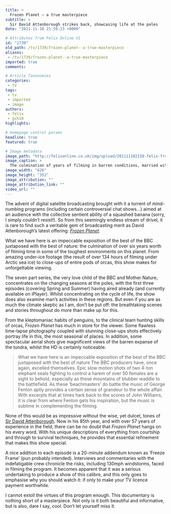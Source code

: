 ```yaml
---
title: >
  Frozen Planet – a true masterpiece
subtitle: >
  Sir David Attenborough strikes back, showcasing life at the poles
date: "2011-11-10 21:59:23 +0000"

# Attributes from Felix Online V1
id: "1739"
old_path: /tv/1739/frozen-planet--a-true-masterpiece
aliases:
 - /tv/1739/frozen-planet--a-true-masterpiece
imported: true
comments:

# Article Taxonomies
categories:
 - tv
tags:
 - tv
 - imported
 - image
authors:
 - felix
 - gch10
highlights:

# Homepage control params
headline: true
featured: true

# Image metadata
image_path: "http://felixonline.co.uk/img/upload/201111102158-felix-frozen-planet.jpg"
image_caption: >
  The culmination of years of filming in barren conditions, married with the inimitable voice of Sir D
image_width: "626"
image_height: "352"
image_attribution: ""
image_attribution_link: ""
video_url: ""
---
```


The advent of digital satellite broadcasting brought with it a torrent of mind-numbing programs (including certain controversial chat shows…) aimed at an audience with the collective sentient ability of a squashed banana (sorry, I simply couldn’t resist!). So from this seemingly endless stream of drivel, it is rare to find such a veritable gem of broadcasting merit as David Attenborough’s latest offering: [_Frozen Planet_](http://www.bbc.co.uk/programmes/b00mfl7n).

What we have here is an impeccable exposition of the best of the BBC juxtaposed with the best of nature: the culmination of over six years worth of filming time in some of the toughest environments on this planet. From amazing under-ice footage (the result of over 134 hours of filming under Arctic sea ice) to close-ups of entire pods of orcas, this show makes for unforgettable viewing.

The seven part series, the very love child of the BBC and Mother Nature, concentrates on the changing seasons at the poles, with the first three episodes (covering Spring and Summer) having aired already (and currently available on iPlayer). Whilst concentrating on the cycle of life, the show does also examine man’s activities in these regions. But even if you are as much the climate skeptic as I am, don’t be put off: the breathtaking scenes and stories throughout do more than make up for this.

From the kleptomaniac habits of penguins, to the clinical team hunting skills of orcas, _Frozen Planet_ has much in store for the viewer. Some flawless time-lapse photography coupled with stunning close-ups shots effectively portray life in this, the most seasonal of places. In addition, some spectacular aerial shots give magnificent views of the barren expanse of the tundra, whilst the HD is certainly noticeable.
> What we have here is an impeccable exposition of the best of the BBC juxtaposed with the best of nature
The BBC producers have, once again, excelled themselves. Epic slow motion shots of two 4-ton elephant seals fighting to control a harem of over 50 females are a sight to behold, especially as these mountains of blubber waddle to the battlefield. As these ‘beachmasters’ do battle the music of George Fenton aptly provides a certain sense of grandeur to the whole affair. With excerpts that at times hark back to the scores of John Williams, it is clear from where Fenton gets his inspiration, but the music is sublime in complementing the filming.

None of this would be as impressive without the wise, yet dulcet, tones of [Sir David Attenborough](http://www.youtube.com/watch?v=S9ob9WdbXx0). Now in his 85th year, and with over 57 years of experience in the field, there can be no doubt that _Frozen Planet_ hangs on his every word. With his unique descriptions of everything from courtship and through to survival techniques, he provides that essential refinement that makes this show special.

A nice addition to each episode is a 20-minute addendum known as ‘Freeze Frame’ (pun probably intended). Interviews and commentaries with the indefatigable crew chronicle the risks, including 130mph windstorms, faced in filming the program. It becomes apparent that it was a serious undertaking to produce a show of this calibre, and this only goes to emphasise why you should watch it: if only to make your TV licence payment worthwhile.

I cannot extoll the virtues of this program enough. This documentary is nothing short of a masterpiece. Not only is it both beautiful and informative, but is also, dare I say, cool. Don’t let yourself miss it.
